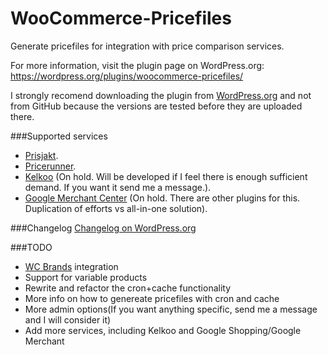 WooCommerce-Pricefiles
======================

Generate pricefiles for integration with price comparison services.

For more information, visit the plugin page on WordPress.org: https://wordpress.org/plugins/woocommerce-pricefiles/

I strongly recomend downloading the plugin from [WordPress.org](https://wordpress.org/plugins/woocommerce-pricefiles/) and not from GitHub because the versions are tested before they are uploaded there.


###Supported services
 -  [Prisjakt](http://www.prisjakt.nu/ "").
 -  [Pricerunner](http://www.pricerunner.se/ "").
 -  [Kelkoo](http://www.kelkoo.com/ "") (On hold. Will be developed if I feel there is enough sufficient demand. If you want it send me a message.).
 -  [Google Merchant Center](https://www.google.com/merchants/merchantdashboard "") (On hold. There are other plugins for this. Duplication of efforts vs all-in-one solution).

###Changelog
[Changelog on WordPress.org](https://wordpress.org/plugins/woocommerce-pricefiles/changelog/)


###TODO
- [WC Brands](http://www.woothemes.com/products/brands/ "WC Brands on WooThemes.com") integration 
- Support for variable products
- Rewrite and refactor the cron+cache functionality 
- More info on how to genereate pricefiles with cron and cache
- More admin options(If you want anything specific, send me a message and I will consider it)
- Add more services, including Kelkoo and Google Shopping/Google Merchant
